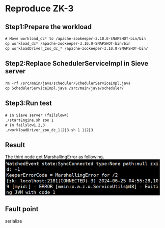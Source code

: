 # Reproduce ZK-3
## Step1:Prepare the workload
```
# Move workload_dc* to /apache-zookeeper-3.10.0-SNAPSHOT-bin/bin
cp workload_dc* /apache-zookeeper-3.10.0-SNAPSHOT-bin/bin
cp workloadDriver_zoo_dc_* /apache-zookeeper-3.10.0-SNAPSHOT-bin/
```
## Step2:Replace SchedulerServiceImpl in Sieve server
```
rm -rf /src/main/java/scheduler/SchedulerServiceImpl.java
cp SchedulerServiceImpl.java /src/main/java/scheduler/
```
## Step3:Run test
```
# In Sieve server (failslow4)
./startEngine.sh zoo 1
# In failslow1,2,3
./workloadDriver_zoo_dc_1|2|3.sh 1 1|2|3
```
## Result
The third node get MarshallingError as following.
![result](./ZK-4.png)

## Fault point
serialize